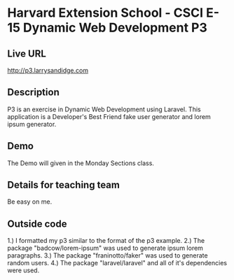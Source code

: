 # Harvard Extension School - CSCI E-15 Dynamic Web Development P3

## Live URL

<http://p3.larrysandidge.com>

## Description

P3 is an exercise in Dynamic Web Development using Laravel.  This application is a Developer's Best Friend 
fake user generator and lorem ipsum generator.

## Demo

The Demo will given in the Monday Sections class.

## Details for teaching team

Be easy on me.

## Outside code

1.) I formatted my p3 similar to the format of the p3 example.
2.) The package "badcow/lorem-ipsum" was used to generate ipsum lorem paragraphs.
3.) The package "franinotto/faker" was used to generate random users.
4.) The package "laravel/laravel" and all of it's dependencies were used.

